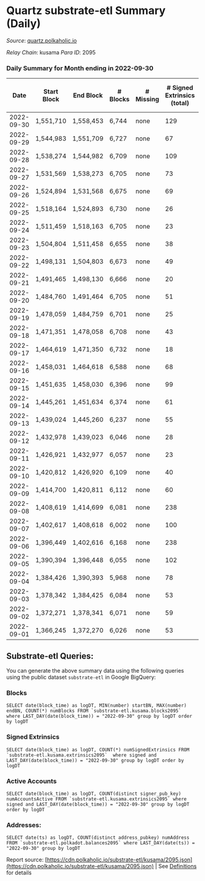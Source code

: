 # Quartz substrate-etl Summary (Daily)

_Source_: [quartz.polkaholic.io](https://quartz.polkaholic.io)

*Relay Chain*: kusama
*Para ID*: 2095



### Daily Summary for Month ending in 2022-09-30


| Date | Start Block | End Block | # Blocks | # Missing | # Signed Extrinsics (total) | # Active Accounts | # Addresses with Balances | # Events | # Transfers | # XCM Transfers In | # XCM Transfers Out |
| ---- | ----------- | --------- | -------- | --------- | --------------------------- | ----------------- | ------------------------- | -------- | ----------- | ------------------ | ------------------- |
| 2022-09-30 | 1,551,710 | 1,558,453 | 6,744 | none  | 129 | 32 | 18,607 | 15,424 | 17 ($716.37) | 4 ($87.30) | 5 ($85.53) |
| 2022-09-29 | 1,544,983 | 1,551,709 | 6,727 | none  | 67 | 23 |  | 14,834 | 13 ($300.16) | 3 ($35.64) | 1 ($0.02) |
| 2022-09-28 | 1,538,274 | 1,544,982 | 6,709 | none  | 109 | 43 |  | 15,101 | 32 ($2,630.40) | 4 ($110.45) |   |
| 2022-09-27 | 1,531,569 | 1,538,273 | 6,705 | none  | 73 | 44 |  | 14,776 | 30 ($732.55) | 5 ($99.75) | 1 ($25.15) |
| 2022-09-26 | 1,524,894 | 1,531,568 | 6,675 | none  | 69 | 48 |  | 14,827 | 19 ($1,131.10) | 1 ($9.12) | 2 ($40.61) |
| 2022-09-25 | 1,518,164 | 1,524,893 | 6,730 | none  | 26 | 7 |  | 14,582 | 6 ($1,047.64) |   | 4 ($441.99) |
| 2022-09-24 | 1,511,459 | 1,518,163 | 6,705 | none  | 23 | 12 |  | 14,497 | 7 ($626.07) | 1 ($15.72) | 2 ($273.94) |
| 2022-09-23 | 1,504,804 | 1,511,458 | 6,655 | none  | 38 | 11 |  | 14,569 | 5 ($796.03) | 4 ($199.84) |   |
| 2022-09-22 | 1,498,131 | 1,504,803 | 6,673 | none  | 49 | 15 |  | 14,676 | 12 ($1,019.93) | 2 ($154.81) | 3 ($295.73) |
| 2022-09-21 | 1,491,465 | 1,498,130 | 6,666 | none  | 20 | 9 |  | 14,417 | 7 ($492.81) | 3 ($273.75) |   |
| 2022-09-20 | 1,484,760 | 1,491,464 | 6,705 | none  | 51 | 20 |  | 14,727 | 11 ($930.24) | 2 ($216.57) | 1 ($119.89) |
| 2022-09-19 | 1,478,059 | 1,484,759 | 6,701 | none  | 25 | 12 |  | 14,523 | 6 ($1,301.35) |   | 3 ($153.86) |
| 2022-09-18 | 1,471,351 | 1,478,058 | 6,708 | none  | 43 | 16 |  | 14,662 | 7 ($829.53) | 1 ($4.10) | 3 ($359.67) |
| 2022-09-17 | 1,464,619 | 1,471,350 | 6,732 | none  | 18 | 10 |  | 14,551 | 3 ($104.33) |   | 1 ($6.83) |
| 2022-09-16 | 1,458,031 | 1,464,618 | 6,588 | none  | 68 | 29 |  | 14,560 | 34 ($3,229.87) | 1 ($82.01) | 8 ($554.06) |
| 2022-09-15 | 1,451,635 | 1,458,030 | 6,396 | none  | 99 | 20 |  | 14,331 | 77 ($13,602.11) | 1 ($2,520.77) | 4 ($347.68) |
| 2022-09-14 | 1,445,261 | 1,451,634 | 6,374 | none  | 61 | 19 |  | 14,112 | 15 ($2,513.24) | 6 ($417.89) | 1 ($95.91) |
| 2022-09-13 | 1,439,024 | 1,445,260 | 6,237 | none  | 55 | 16 |  | 13,902 | 20 ($4,181.34) | 1 ($23.64) | 2 ($37.12) |
| 2022-09-12 | 1,432,978 | 1,439,023 | 6,046 | none  | 28 | 14 | 18,460 | 13,141 | 1 ($16.23) | 1 ($9.72) |   |
| 2022-09-11 | 1,426,921 | 1,432,977 | 6,057 | none  | 23 | 10 |  | 13,134 | 4 ($559.04) | 1 ($97.31) | 1 ($95.91) |
| 2022-09-10 | 1,420,812 | 1,426,920 | 6,109 | none  | 40 | 18 |  | 13,395 | 13 ($1,968.42) | 4 ($413.84) | 1 ($15.64) |
| 2022-09-09 | 1,414,700 | 1,420,811 | 6,112 | none  | 60 | 24 | 18,453 | 13,550 | 6 ($1,152.17) | 1 ($467.08) | 1 ($79.93) |
| 2022-09-08 | 1,408,619 | 1,414,699 | 6,081 | none  | 238 | 30 | 18,446 | 14,716 | 21 ($2,522.04) | 8 ($913.83) | 3 ($319.71) |
| 2022-09-07 | 1,402,617 | 1,408,618 | 6,002 | none  | 100 | 25 | 18,441 | 13,614 |   | 1 ($32.20) |   |
| 2022-09-06 | 1,396,449 | 1,402,616 | 6,168 | none  | 238 | 45 | 18,429 | 14,864 | 29 ($2,517.57) | 11 ($1,345.19) | 1 ($149.12) |
| 2022-09-05 | 1,390,394 | 1,396,448 | 6,055 | none  | 102 | 23 | 18,419 | 13,621 | 68 ($5,568.13) | 3 ($525.99) | 7 ($945.22) |
| 2022-09-04 | 1,384,426 | 1,390,393 | 5,968 | none  | 78 | 24 | 18,387 | 13,283 | 24 ($6,114.18) | 1 ($13.19) | 9 ($1,499.02) |
| 2022-09-03 | 1,378,342 | 1,384,425 | 6,084 | none  | 53 | 17 | 18,380 | 13,394 | 29 ($31,312.58) | 7 ($501.44) | 1 ($331.26) |
| 2022-09-02 | 1,372,271 | 1,378,341 | 6,071 | none  | 59 | 24 | 18,374 | 13,406 | 11 ($2,771.01) | 3 ($312.30) | 2 ($109.38) |
| 2022-09-01 | 1,366,245 | 1,372,270 | 6,026 | none  | 53 | 19 | 18,372 | 13,283 | 21 ($1,405.06) | 7 ($362.01) | 3 ($214.66) |

## Substrate-etl Queries:
You can generate the above summary data using the following queries using the public dataset `substrate-etl` in Google BigQuery:


### Blocks
```
SELECT date(block_time) as logDT, MIN(number) startBN, MAX(number) endBN, COUNT(*) numBlocks FROM `substrate-etl.kusama.blocks2095`  where LAST_DAY(date(block_time)) = "2022-09-30" group by logDT order by logDT
```


### Signed Extrinsics
```
SELECT date(block_time) as logDT, COUNT(*) numSignedExtrinsics FROM `substrate-etl.kusama.extrinsics2095`  where signed and LAST_DAY(date(block_time)) = "2022-09-30" group by logDT order by logDT
```


### Active Accounts
```
SELECT date(block_time) as logDT, COUNT(distinct signer_pub_key) numAccountsActive FROM `substrate-etl.kusama.extrinsics2095` where signed and LAST_DAY(date(block_time)) = "2022-09-30" group by logDT order by logDT
```


### Addresses:
```
SELECT date(ts) as logDT, COUNT(distinct address_pubkey) numAddress FROM `substrate-etl.polkadot.balances2095` where LAST_DAY(date(ts)) = "2022-09-30" group by logDT
```



Report source: [https://cdn.polkaholic.io/substrate-etl/kusama/2095.json](https://cdn.polkaholic.io/substrate-etl/kusama/2095.json) | See [Definitions](/DEFINITIONS.md) for details
